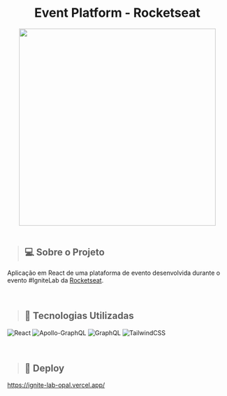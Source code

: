 <div align="center">
<h1>Event Platform - Rocketseat</h1>
<img height="450" src="https://i.postimg.cc/Nfzq7Xnt/ignite-lab-opal-vercel-app-Nest-Hub-Max.png" />
</div>

<br />

>## 💻 Sobre o Projeto

Aplicação em React de uma plataforma de evento desenvolvida durante o evento #IgniteLab da [Rocketseat](https://www.rocketseat.com.br/).

<br />

>## 🚀 Tecnologias Utilizadas

![React](https://img.shields.io/badge/react-%2320232a.svg?style=for-the-badge&logo=react&logoColor=%2361DAFB)
![Apollo-GraphQL](https://img.shields.io/badge/-ApolloGraphQL-311C87?style=for-the-badge&logo=apollo-graphql)
![GraphQL](https://img.shields.io/badge/-GraphQL-E10098?style=for-the-badge&logo=graphql&logoColor=white)
![TailwindCSS](https://img.shields.io/badge/tailwindcss-%2338B2AC.svg?style=for-the-badge&logo=tailwind-css&logoColor=white)

<br />

>## 🔨 Deploy

https://ignite-lab-opal.vercel.app/




